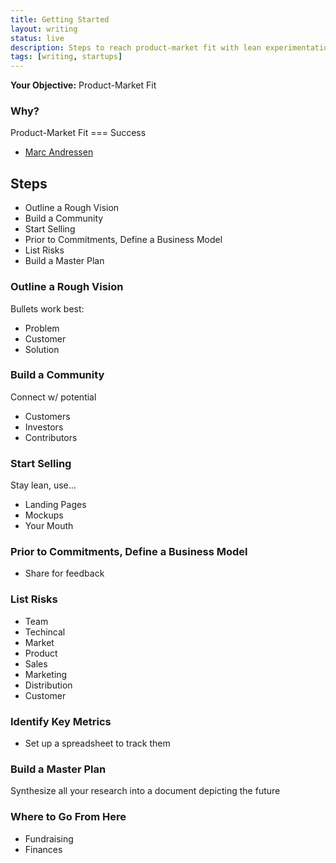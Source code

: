```yaml
---
title: Getting Started
layout: writing
status: live
description: Steps to reach product-market fit with lean experimentation.
tags: [writing, startups]
---
```


**Your Objective:** Product-Market Fit

### Why?
Product-Market Fit === Success
- [Marc Andressen](https://pmarchive.com/guide_to_startups_part4.html)

## Steps
- Outline a Rough Vision
- Build a Community
- Start Selling
- Prior to Commitments, Define a Business Model
- List Risks
- Build a Master Plan

### Outline a Rough Vision
Bullets work best:
- Problem
- Customer
- Solution

### Build a Community
Connect w/ potential
- Customers
- Investors
- Contributors

### Start Selling
Stay lean, use...
- Landing Pages
- Mockups
- Your Mouth

### Prior to Commitments, Define a Business Model
- Share for feedback

### List Risks
- Team
- Techincal
- Market
- Product
- Sales
- Marketing
- Distribution
- Customer

### Identify Key Metrics
- Set up a spreadsheet to track them

### Build a Master Plan
Synthesize all your research into a document depicting the future

### Where to Go From Here
- Fundraising
- Finances
